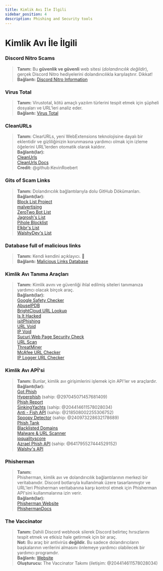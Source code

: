 ```yaml
---
title: Kimlik Avı İle İlgili
sidebar_position: 4
description: Phishing and Security tools
---
```


# Kimlik Avı İle İlgili

### Discord Nitro Scams
> __Tanım:__ Bu **güvenlik ve güvenli** web sitesi (*dolandırıcılık değildir*), gerçek Discord Nitro hediyelerini dolandırıcılıkla karşılaştırır. Dikkat!   <br/>
__Bağlantı:__ [Discord Nitro Information](https://dicsord.gq/)

### Virus Total
> __Tanım:__ Virustotal, kötü amaçlı yazılım türlerini tespit etmek için şüpheli dosyaları ve URL'leri analiz eder.   <br/>
__Bağlantı:__ [Virus Total](https://www.virustotal.com/gui/home/upload)

### CleanURLs
> __Tanım:__ ClearURLs, yeni WebExtensions teknolojisine dayalı bir eklentidir ve gizliliğinizin korunmasına yardımcı olmak için izleme öğelerini URL'lerden otomatik olarak kaldırır.  <br/>
__Bağlantı(lar):__  <br/>
[CleanUrls](https://github.com/ClearURLs/Addon)  <br/>
[CleanUrls Docs](https://docs.clearurls.xyz/latest/)  <br/>
__Credit:__ @github:KevinRoebert


### Gits of Scam Links
> __Tanım:__ Dolandırıcılık bağlantılarıyla dolu GitHub Dökümanları.   <br/>
__Bağlantı(lar):__  
[Block List Project](https://blocklistproject.github.io/Lists/)   <br/>
[malvertising](https://github.com/D09r/malvertising/blob/master/scam-domains.csv)   <br/>
[ZeroTwo Bot List](https://github.com/ZeroTwo-Bot/anti-fish-lists/)   <br/>
[Jagrosh's List](https://github.com/jagrosh/Vortex/tree/master/lists)   <br/>
[Pihole Blocklist](https://github.com/mhhakim/pihole-blocklist/)   <br/>
[Elkbr's List](https://github.com/elbkr/bad-websites)  <br/>
[WalshyDev's List](https://github.com/WalshyDev/Discord-bad-domains/blob/main/bad-domains.json)

### Database full of malicious links
> __Tanım:__ Kendi kendini açıklayıcı. 🔢   <br/>
__Bağlantı:__ [Malicious Links Database](https://urlhaus.abuse.ch/browse/)

### Kimlik Avı Tanıma Araçları
> __Tanım:__ Kimlik avını ve güvenliği ihlal edilmiş siteleri tanımanıza yardımcı olacak birçok araç.  <br/>
__Bağlantı(lar):__ <br/>
[Google Safety Checker](https://transparencyreport.google.com/safe-browsing/search)  <br/>
[AbuseIPDB](https://www.abuseipdb.com/)  <br/>
[BrightCloud URL Lookup](https://www.brightcloud.com/tools/url-ip-lookup.php)  <br/>
[Is It Hacked](https://www.isithacked.com/)  <br/>
[isitPhishing](https://isitphishing.org/) <br/>
[URL Void](https://www.urlvoid.com/)  <br/>
[IP Void](https://www.ipvoid.com/)  <br/>
[Sucuri Web Page Security Check](https://unmask.sucuri.net/security-report/)  <br/>
[URL Scan](https://urlscan.io/)  <br/>
[ThreatMiner](https://www.threatminer.org/)  <br/>
[McAfee URL Checker](https://www.trustedsource.org/)  <br/>
[IP Logger URL Checker](https://iplogger.com/url-checker)

### Kimlik Avı APİ'si 
> __Tanım:__ Bunlar, kimlik avı girişimlerini işlemek için API'ler ve araçlardır.   <br/>
__Bağlantı(lar):__ <br/>
[Got Phish](http://gotphish.com/)   <br/>
[Hyperphish](https://api.hyperphish.com/docs) (sahip: @297045071457681409)   <br/>
[Phish Report](https://phish.report/)   <br/>
[SinkingYachts](https://phish.sinking.yachts/docs) (sahip: @204414611578028034)  <br/>
[Anti - Fish API](https://anti-fish.bitflow.dev/) (sahip: @218508002255306752)   <br/>
[Spoopy Detector](https://spoopy.oceanlord.me/) (sahip: @240973228632178689)   <br/>
[Phish Tank](https://phishtank.org/)   <br/>
[Blacklisted Domains](https://api.hyperphish.com/gimme-domains) <br/>
[Malware & URL Scanner](https://chrome.google.com/webstore/detail/malware-url-scanner/ianpniapgjchiheejeipopldaanbjicd) <br/>
[ipqualityscore](https://www.ipqualityscore.com/threat-feeds/malicious-url-scanner)  <br/>
[Azrael Phish API](https://phish.azrael.gg/) (sahip: @641795527444529152)  <br/>
[Walshy's API](https://bad-domains.walshy.dev/)

### Phisherman 
> __Tanım:__   <br/>
Phisherman, kimlik avı ve dolandırıcılık bağlantılarının merkezi bir veritabanıdır. Discord botlarıyla kullanılmak üzere tasarlanmıştır ve URL'leri Phisherman veritabanına karşı kontrol etmek için Phisherman API'sini kullanmalarına izin verir.   <br/>
__Bağlantı(lar):__   <br/>
[Phisherman Website](https://phisherman.gg/)   <br/>
[PhishermanDocs](https://docs.phisherman.gg/)

### The Vaccinator
> __Tanım:__ Dahili Discord webhook silerek Discord belirteç hırsızlarını tespit etmek ve etkisiz hale getirmek için bir araç. <br/>
__Not:__ Bu araç bir antivirüs **değildir.** Bu sadece dolandırıcıların başkalarının verilerini almasını önlemeye yardımcı olabilecek bir yardımcı programdır. <br/>
__Bağlantı:__ [Website](https://sketchy.tel/)  <br/>
__Oluşturucu:__ The Vaccinator Takımı (iletişim: @204414611578028034)
